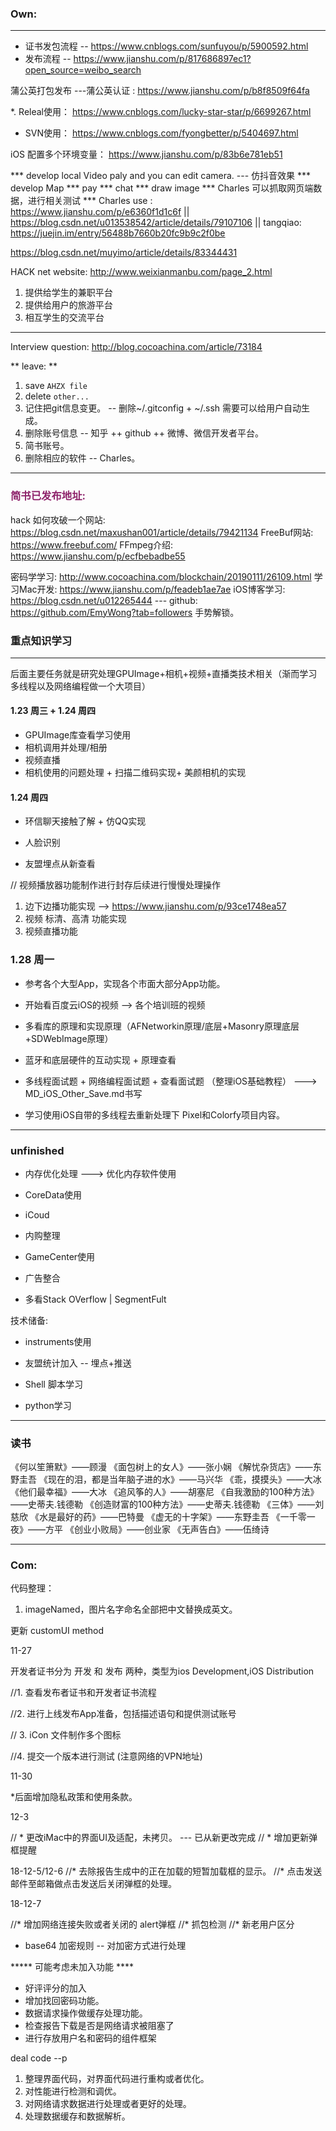  


### Own:
------------------------------------

* 证书发包流程 -- https://www.cnblogs.com/sunfuyou/p/5900592.html
* 发布流程 --  https://www.jianshu.com/p/817686897ec1?open_source=weibo_search

蒲公英打包发布 ---蒲公英认证 : https://www.jianshu.com/p/b8f8509f64fa

*. Releal使用： https://www.cnblogs.com/lucky-star-star/p/6699267.html

* SVN使用： https://www.cnblogs.com/fyongbetter/p/5404697.html

iOS 配置多个环境变量： https://www.jianshu.com/p/83b6e781eb51

*** develop local Video paly and you can edit camera.  --- 仿抖音效果
*** develop Map
*** pay
*** chat
*** draw image
*** Charles 可以抓取网页端数据，进行相关测试
*** Charles use :  https://www.jianshu.com/p/e6360f1d1c6f  || https://blog.csdn.net/u013538542/article/details/79107106 || tangqiao: https://juejin.im/entry/56488b7660b20fc9b9c2f0be

https://blog.csdn.net/muyimo/article/details/83344431

HACK net website: http://www.weixianmanbu.com/page_2.html

1. 提供给学生的兼职平台
2. 提供给用户的旅游平台
3. 相互学生的交流平台


-   -   -   -   -   -   -   -   -   -   -   -   -   -   -   -   -   -   -   -   -   -   -   -   -   -   -   -   -   -   -   -   -   -   -   -   -  -   

Interview question:
http://blog.cocoachina.com/article/73184


** leave: **
1. save `AHZX file`
2. delete `other...`
3. 记住把git信息变更。 -- 删除~/.gitconfig + ~/.ssh 需要可以给用户自动生成。
4. 删除账号信息 -- 知乎  ++ github ++ 微博、微信开发者平台。
5. 简书账号。
6. 删除相应的软件 -- Charles。

-   -   -   -   -   -   -   -   -   -   -   -   -   -   -   -   -   -   -   -   -   -   -   -   -   -   -   -   -   -   -   -   -   -   -   -   -  -   

### <font color=#8E236B> 简书已发布地址:  </font>


hack 如何攻破一个网站: https://blog.csdn.net/maxushan001/article/details/79421134
FreeBuf网站: https://www.freebuf.com/
FFmpeg介绍: https://www.jianshu.com/p/ecfbebadbe55

密码学学习: http://www.cocoachina.com/blockchain/20190111/26109.html
学习Mac开发: https://www.jianshu.com/p/feadeb1ae7ae
iOS博客学习: https://blog.csdn.net/u012265444 --- github: https://github.com/EmyWong?tab=followers 手势解锁。



### 重点知识学习


-   -   -   -   -   -   -   -   -   -   -   -   -   -   -   -   -   -   -   -   -   -   -   -   -   -   -   -   -   -   -   -   -   -   -   -   -  -   



后面主要任务就是研究处理GPUImage+相机+视频+直播类技术相关（渐而学习多线程以及网络编程做一个大项目）

#### 1.23 周三 + 1.24 周四
* GPUImage库查看学习使用
* 相机调用并处理/相册
* 视频直播
* 相机使用的问题处理 + 扫描二维码实现+ 美颜相机的实现



#### 1.24 周四

* 环信聊天接触了解 + 仿QQ实现
* 人脸识别 




* 友盟埋点从新查看

// 视频播放器功能制作进行封存后续进行慢慢处理操作
1. 边下边播功能实现 -->  https://www.jianshu.com/p/93ce1748ea57
2. 视频 标清、高清 功能实现
3. 视频直播功能


### 1.28 周一

* 参考各个大型App，实现各个市面大部分App功能。




>>>
>>>
>>>

* 开始看百度云iOS的视频    --> 各个培训班的视频

* 多看库的原理和实现原理（AFNetworkin原理/底层+Masonry原理底层+SDWebImage原理）



* 蓝牙和底层硬件的互动实现 + 原理查看

* 多线程面试题 + 网络编程面试题 + 查看面试题 （整理iOS基础教程）  ---> MD_iOS_Other_Save.md书写
* 学习使用iOS自带的多线程去重新处理下 Pixel和Colorfy项目内容。


-   -   -   -   -   -   -   -   -   -   -   -   -   -   -   -   -   -   -   -   -   -   -   -   -   -   -   -   -   -   -   -   -   -   -   -   -  -   

### unfinished
* 内存优化处理 ---> 优化内存软件使用
* CoreData使用
* iCoud
* 内购整理
* GameCenter使用
* 广告整合

* 多看Stack OVerflow | SegmentFult

技术储备:

* instruments使用
* 友盟统计加入 -- 埋点+推送

* Shell 脚本学习
* python学习


-   -   -   -   -   -   -   -   -   -   -   -   -   -   -   -   -   -   -   -   -   -   -   -   -   -   -   -   -   -   -   -   -   -   -   -   -  -   

### 读书

《何以笙箫默》——顾漫
《面包树上的女人》——张小娴
《解忧杂货店》——东野圭吾
《现在的泪，都是当年脑子进的水》——马兴华
《乖，摸摸头》——大冰
《他们最幸福》——大冰
《追风筝的人》——胡塞尼
《自我激励的100种方法》——史蒂夫.钱德勒
《创造财富的100种方法》——史蒂夫.钱德勒
《三体》——刘慈欣
《水是最好的药》——巴特曼
《虚无的十字架》——东野圭吾
《一千零一夜》——方平
《创业小败局》——创业家
《无声告白》——伍绮诗





-   -   -   -   -   -   -   -   -   -   -   -   -   -   -   -   -   -   -   -   -   -   -   -   -   -   -   -   -   -   -   -   -   -   -   -   -  -   

### Com:


代码整理： 
1. imageNamed，图片名字命名全部把中文替换成英文。

更新 customUI method


11-27


开发者证书分为 开发 和 发布 两种，类型为ios Development,iOS Distribution

//1. 查看发布者证书和开发者证书流程

//2. 进行上线发布App准备，包括描述语句和提供测试账号

// 3. iCon 文件制作多个图标

//4. 提交一个版本进行测试  (注意网络的VPN地址)

11-30

*后面增加隐私政策和使用条款。


12-3

// * 更改iMac中的界面UI及适配，未拷贝。 --- 已从新更改完成
// * 增加更新弹框提醒

18-12-5/12-6
//* 去除报告生成中的正在加载的短暂加载框的显示。
//* 点击发送邮件至邮箱做点击发送后关闭弹框的处理。


18-12-7

//* 增加网络连接失败或者关闭的 alert弹框
//* 抓包检测
//* 新老用户区分



* base64 加密规则  -- 对加密方式进行处理


***** 可能考虑未加入功能 ****
* 好评评分的加入
* 增加找回密码功能。
* 数据请求操作做缓存处理功能。
* 检查报告下载是否是网络请求被阻塞了
* 进行存放用户名和密码的组件框架



deal code --p
1. 整理界面代码，对界面代码进行重构或者优化。
2. 对性能进行检测和调优。
3. 对网络请求数据进行处理或者更好的处理。
4. 处理数据缓存和数据解析。





